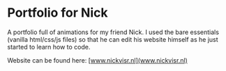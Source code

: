 # Portfolio for Nick

A portfolio full of animations for my friend Nick. I used the bare essentials (vanilla html/css/js files) so that he can edit his website himself as he just started to learn how to code.

Website can be found here:
[www.nickvisr.nl](www.nickvisr.nl)
